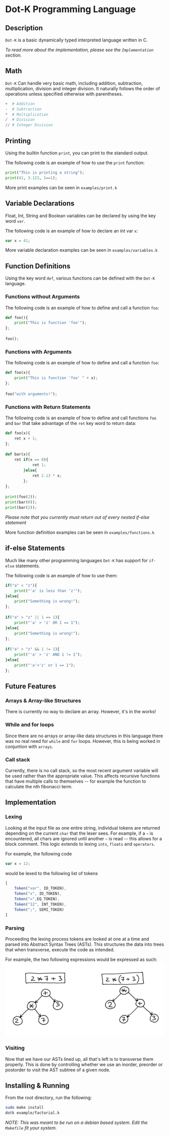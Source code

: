 # Dot-K Programming Language

## Description
`Dot-K` is a basic dynamically typed  interpreted language written in C. 

*To read more about the implementation, please see the `Implementation` section.*

## Math
`Dot-K` Can handle very basic math,  including addition, subtraction, multiplication, division and integer division.
It naturally follows the order of operations unless specified otherwise with parentheses.
```py
+  # Addition
-  # Subtraction
*  # Multiplication
/  # Division
// # Integer Division
```

## Printing 
Using the builtin function `print`, you can print to the standard output.

The following code is an example of how to use the `print` function:
```py
print("This is printing a string");
print(41, 3.123, 1==1);
```

More print examples can be seen in `examples/print.k` 

## Variable Declarations
Float, Int, String and Boolean variables can be declared by using the key word `var`.

The following code is an example of how to declare an int var `x`:
```js
var x = 41;
```
More variable declaration examples can be seen in `examples/variables.k` 

## Function Definitions
Using the key word `def`, various functions can be defined with the `Dot-K` language.

### Functions without Arguments
The following code is an example of how to define and  call a function `foo`:
```python
def foo(){
    print("This is function 'foo'");
};

foo();
``` 

### Functions with Arguments
The following code is an example of how to define and  call a function `foo`:
```python
def foo(x){
    print("This is function 'foo' " + x);
};

foo("with arguments!");
``` 

### Functions with Return Statements
The following code is an example of how to define and  call functions `foo` and `bar` that take advantage of the `ret` key word to return data:
```python
def foo(x){
    ret x + 1;
};

def bar(x){
    ret if(x == 0){
            ret 1;
        }else{
            ret 2.13 * x;
        };
};

print(foo(2));
print(bar(0));
print(bar(2));
```
*Please note that you currently must return out of every nested if-else statement* 

More function definition examples can be seen in `examples/functions.k` 


## if-else Statements
Much like many other programming languages `Dot-K` has support for `if-else` statements. 

The following code is an example of how to use them:
```py
if("a" < "z"){
    print("'a' is less than 'z'");
}else{
    print("Something is wrong!");
};

if("a" > "z" || 1 == 1){
    print("'a' > 'z' OR 1 == 1");
}else{
    print("Something is wrong!");
};

if("a" > "z" && 1 != 1){
    print("'a' > 'z' AND 1 != 1");
}else{
    print("'a'<'z' or 1 == 1");
};
```


## Future Features

### Arrays & Array-like Structures
There is currently no way to declare an array. However, it's in the works!

### While and for loops
Since there are no arrays or array-like data structures in this language there was no real need for `while` and `for` loops. However, this is being worked in conjuntion with `arrays`.

### Call stack
Currently, there is no call stack, so the most recent argument variable will be used rather than the appropriate value. This affects recursive functions that have multiple calls to themselves -- for example the function to calculate the nth fibonacci term. 


## Implementation

### Lexing
Looking at the input file as one entire string, individual tokens are returned depending on the current `char` that the lexer sees. For example, if a `~` is encountered, all chars are ignored until another `~` is read -- this allows for a block comment. This logic extends to lexing `ints`, `floats` and `operators`. 

For example, the following code
```js
var x = 12;
```
would be lexed to the following list of tokens
```js
[
    Token("var", ID_TOKEN), 
    Token("x", ID_TOKEN), 
    Token("=",EQ_TOKEN), 
    Token("12", INT_TOKEN), 
    Token(";", SEMI_TOKEN)
]
```

### Parsing
Proceeding the lexing process tokens are looked at one at a time and parsed into Abstract Syntax Trees (ASTs). This structures the data into trees that when transverse, execute the code as intended.

For example, the two following expressions would be expressed as such: 
![AST Example](./README/imgs/AST_example.png)


### Visiting
Now that we have our ASTs lined up, all that's left is to transverse them properly. This is done by controlling whether we use an inorder, preorder or postorder to visit the AST subtree of a given node.  

## Installing & Running
From the root directory, run the following:
```bash 
sudo make install 
dotk example/factorial.k
```

_NOTE: This was meant to be run on a debian based system. Edit the `Makefile` fit your system._